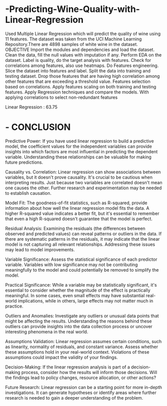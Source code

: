 # -Predicting-Wine-Quality-with-Linear-Regression
Used Multiple Linear Regression which will predict the quality of wine using 11 features. The dataset was taken from the UCI Machine Learning Repository.There are 4898 samples of white wine in the dataset.
OBJECTIVE
Import the modules and dependencies and load the dataset.
Clean the data, fill the null values with imputation if any.
Perform EDA on the dataset.
Label is quality, do the target analysis with features.
Check for correlations among features, also use heatmaps.
Do Features engineering.
Slice the dataset into features and label.
Split the data into training and testing dataset.
Drop those features that are having high correlation among other features that are exceeding a threshold value.
Features selection based on correlations.
Apply features scaling on both training and testing features.
Apply Regression techniques and compare the models.
With applying correlations to select non-redundant features

Linear Regression : 63.75

# - CONCLUSION
Predictive Power: If you have used linear regression to build a predictive model, the coefficient values for the independent variables can provide insights into which factors are most influential in predicting the dependent variable. Understanding these relationships can be valuable for making future predictions.

Causality vs. Correlation: Linear regression can show associations between variables, but it doesn't prove causality. It's crucial to be cautious when interpreting results. Just because two variables are correlated doesn't mean one causes the other. Further research and experimentation may be needed to establish causation.

Model Fit: The goodness-of-fit statistics, such as R-squared, provide information about how well the linear regression model fits the data. A higher R-squared value indicates a better fit, but it's essential to remember that even a high R-squared doesn't guarantee that the model is perfect.

Residual Analysis: Examining the residuals (the differences between observed and predicted values) can reveal patterns or outliers in the data. If there are systematic patterns in the residuals, it may indicate that the linear model is not capturing all relevant relationships. Addressing these issues may lead to model improvements.

Variable Significance: Assess the statistical significance of each predictor variable. Variables with low significance may not be contributing meaningfully to the model and could potentially be removed to simplify the model.

Practical Significance: While a variable may be statistically significant, it's essential to consider whether the magnitude of the effect is practically meaningful. In some cases, even small effects may have substantial real-world implications, while in others, large effects may not matter much in practice.

Outliers and Anomalies: Investigate any outliers or unusual data points that might be affecting the results. Understanding the reasons behind these outliers can provide insights into the data collection process or uncover interesting phenomena in the real world.

Assumptions Validation: Linear regression assumes certain conditions, such as linearity, normality of residuals, and constant variance. Assess whether these assumptions hold in your real-world context. Violations of these assumptions could impact the validity of your findings.

Decision-Making: If the linear regression analysis is part of a decision-making process, consider how the results will inform those decisions. Will the findings lead to policy changes, resource allocation, or other actions?

Future Research: Linear regression can be a starting point for more in-depth investigations. It can generate hypotheses or identify areas where further research is needed to gain a deeper understanding of the problem.


